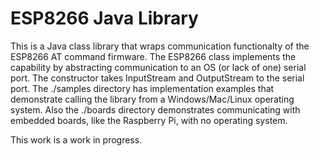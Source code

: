 # ESP8266 Java Library

This is a Java class library that wraps communication functionalty of the ESP8266 AT command firmware. The ESP8266 class implements the capability by abstracting communication to an OS (or lack of one) serial port. The constructor takes InputStream and OutputStream to the serial port. The ./samples directory has implementation examples that demonstrate calling the library from a Windows/Mac/Linux operating system. Also the ./boards directory demonstrates communicating with embedded boards, like the Raspberry Pi, with no operating system.

This work is a work in progress.